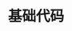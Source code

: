 ---
lang: zh-CN
title: 基础代码
titleTemplate: 数据结构基础代码（注释版）
description: 学好数据结构，走遍天下都不怕
aside: left
lastUpdated: true
sidebar: false
footer: false
prev:
  text: '第六篇|图'
  link: '/study/408/Data_Structure/图'
next:
  text: '第八篇|排序'
  link: '/study/408/Data_Structure/排序'  
---